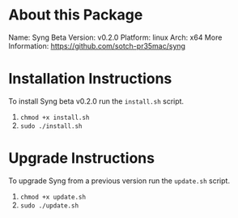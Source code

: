 # About this Package
Name: Syng Beta
Version: v0.2.0
Platform: linux
Arch: x64
More Information: https://github.com/sotch-pr35mac/syng

# Installation Instructions
To install Syng beta v0.2.0 run the `install.sh` script.
1. `chmod +x install.sh`
2. `sudo ./install.sh`

# Upgrade Instructions
To upgrade Syng from a previous version run the `update.sh` script.

1. `chmod +x update.sh`
2. `sudo ./update.sh`
